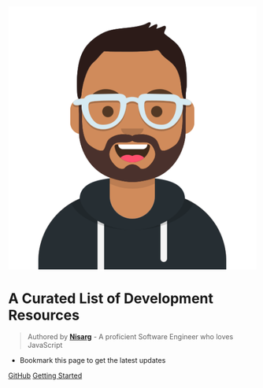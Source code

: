 ![logo](/assets/user.svg)

# **A Curated List of Development Resources**

> Authored by [**Nisarg**](https://www.linkedin.com/in/nisarg-chokshi1/) - A proficient Software Engineer who loves JavaScript

- Bookmark this page to get the latest updates

[GitHub](https://github.com/Nisarg-Chokshi/webdevresources)
[Getting Started](#table-of-contents)